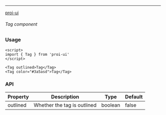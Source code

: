 ---

[proi-ui](https://github.com/specialdoom/proi-ui)

###### Tag component

### Usage

```sveltehtml
<script>
import { Tag } from 'proi-ui'
</script>

<Tag outlined>Tag</Tag>
<Tag color="#3a5asd">Tag</Tag>
```

### API

| Property | Description                 | Type    | Default |
| -------- | --------------------------- | ------- | ------- |
| outlined | Whether the tag is outlined | boolean | false   |
